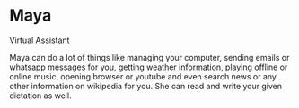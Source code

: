 # Maya
Virtual Assistant

Maya can do a lot of things like managing your computer, sending emails or whatsapp messages for you, getting weather information, playing offline or online music, opening browser or youtube and even search news or any other information on wikipedia for you. She can read and write your given dictation as well.
